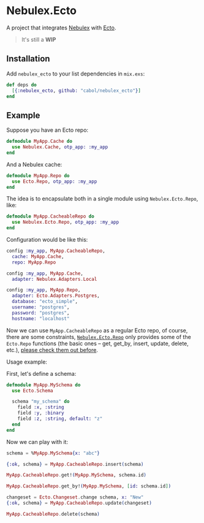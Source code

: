# Nebulex.Ecto

A project that integrates [Nebulex](https://github.com/cabol/nebulex)
with [Ecto](https://github.com/elixir-ecto/ecto).

> It's still a **WIP**

## Installation

Add `nebulex_ecto` to your list dependencies in `mix.exs`:

```elixir
def deps do
  [{:nebulex_ecto, github: "cabol/nebulex_ecto"}]
end
```

## Example

Suppose you have an Ecto repo:

```elixir
defmodule MyApp.Cache do
  use Nebulex.Cache, otp_app: :my_app
end
```

And a Nebulex cache:

```elixir
defmodule MyApp.Repo do
  use Ecto.Repo, otp_app: :my_app
end
```

The idea is to encapsulate both in a single module using `Nebulex.Ecto.Repo`,
like:

```elixir
defmodule MyApp.CacheableRepo do
  use Nebulex.Ecto.Repo, otp_app: :my_app
end
```

Configuration would be like this:

```elixir
config :my_app, MyApp.CacheableRepo,
  cache: MyApp.Cache,
  repo: MyApp.Repo

config :my_app, MyApp.Cache,
  adapter: Nebulex.Adapters.Local

config :my_app, MyApp.Repo,
  adapter: Ecto.Adapters.Postgres,
  database: "ecto_simple",
  username: "postgres",
  password: "postgres",
  hostname: "localhost"
```

Now we can use `MyApp.CacheableRepo` as a regular Ecto repo, of course,
there are some constraints, [`Nebulex.Ecto.Repo`](lib/nebulex_ecto/repo.ex)
only provides some of the `Ecto.Repo` functions (the basic ones – get, get_by,
insert, update, delete, etc.), [please check them out before](lib/nebulex_ecto/repo.ex).

Usage example:

First, let's define a schema:

```elixir
defmodule MyApp.MySchema do
  use Ecto.Schema

  schema "my_schema" do
    field :x, :string
    field :y, :binary
    field :z, :string, default: "z"
  end
end
```

Now we can play with it:

```elixir
schema = %MyApp.MySchema{x: "abc"}

{:ok, schema} = MyApp.CacheableRepo.insert(schema)

MyApp.CacheableRepo.get!(MyApp.MySchema, schema.id)

MyApp.CacheableRepo.get_by!(MyApp.MySchema, [id: schema.id])

changeset = Ecto.Changeset.change schema, x: "New"
{:ok, schema} = MyApp.CacheableRepo.update(changeset)

MyApp.CacheableRepo.delete(schema)
```
